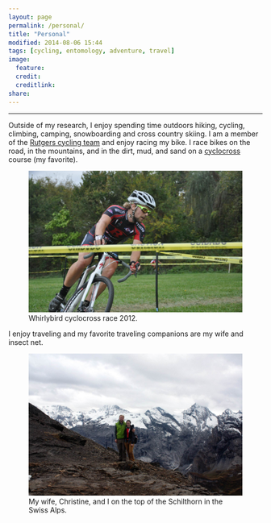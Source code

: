 ```yaml
---
layout: page
permalink: /personal/
title: "Personal"
modified: 2014-08-06 15:44
tags: [cycling, entomology, adventure, travel]
image:
  feature: 
  credit: 
  creditlink: 
share: 
---
```


-----

Outside of my research, I enjoy spending time outdoors hiking, cycling, climbing, camping, snowboarding and cross country skiing. I am a member of the <a href="http://rutgerscycling.com">Rutgers cycling team</a> and enjoy racing my bike. I race bikes on the road, in the mountains, and in the dirt, mud, and sand on a <a href="https://www.youtube.com/watch?v=gWY7rRxIs8s">cyclocross</a> course (my favorite).

<figure>
    <a href="/images/cross_bike.jpg"><img src="/images/cross_bike.jpg"></a>
    <figcaption>Whirlybird cyclocross race 2012.</figcaption>
</figure>

I enjoy traveling and my favorite traveling companions are my wife and insect net.

<figure>
    <a href="/images/schilthorn.jpg"><img src="/images/schilthorn.jpg"></a>
    <figcaption>My wife, Christine, and I on the top of the Schilthorn in the Swiss Alps.</figcaption>
</figure>